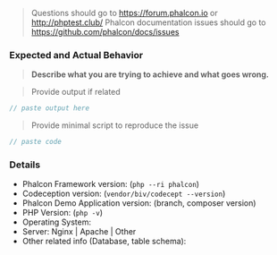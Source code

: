 > Questions should go to https://forum.phalcon.io or http://phptest.club/
> Phalcon documentation issues should go to https://github.com/phalcon/docs/issues

### Expected and Actual Behavior

> **Describe what you are trying to achieve and what goes wrong.**

> Provide output if related

```php
// paste output here
```
> Provide minimal script to reproduce the issue

```php
// paste code
```

### Details

* Phalcon Framework version: (`php --ri phalcon`)
* Codeception version: (`vendor/biv/codecept --version`)
* Phalcon Demo Application version: (branch, composer version)
* PHP Version: (`php -v`)
* Operating System:
* Server: Nginx | Apache | Other
* Other related info (Database, table schema): 
